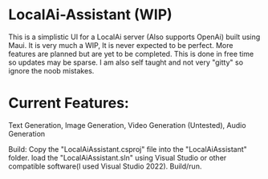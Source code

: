 # LocalAi-Assistant (WIP)

This is a simplistic UI for a LocalAi server (Also supports OpenAi) built using Maui.
It is very much a WIP, It is never expected to be perfect.
More features are planned but are yet to be completed.
This is done in free time so updates may be sparse.
I am also self taught and not very "gitty" so ignore the noob mistakes.

# Current Features:
Text Generation, 
Image Generation, 
Video Generation (Untested), 
Audio Generation

Build:
Copy the "LocalAiAssistant.csproj" file into the "LocalAiAssistant" folder.
load the "LocalAiAssistant.sln" using Visual Studio or other compatible software(I used Visual Studio 2022).
Build/run.
